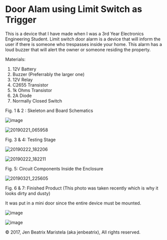 # Door Alam using Limit Switch as Trigger
This is a device that I have made when I was a 3rd Year Electronics Engineering Student. Limit switch door alarm is a device that will inform the user if there is someone who trespasses inside your home. This alarm has a loud buzzer that will alert the owner or someone residing the property. 

Materials:
1. 12V Battery
2. Buzzer (Preferrably the larger one)
3. 12V Relay
4. C2655 Transistor
5. 1k Ohms Transistor
6. 2A Diode 
7. Normally Closed Switch

Fig. 1 & 2 : Skeleton and Board Schematics

![image](https://user-images.githubusercontent.com/82814920/115991718-59b04d00-a5fc-11eb-9090-aacd152802bc.png)

![20190221_065958](https://user-images.githubusercontent.com/82814920/171136863-ab0753cf-3176-485e-b869-e72b3ddfaf06.jpg)

Fig. 3 & 4: Testing Stage

![20190222_182206](https://user-images.githubusercontent.com/82814920/171136132-b94589ec-d9af-4a65-8cdc-f7b3845918b2.jpg)

![20190222_182211](https://user-images.githubusercontent.com/82814920/171136162-28f0f6b9-087c-4a9a-a8c3-1eed5b737e7f.jpg)

Fig. 5: Circuit Components Inside the Enclosure

![20190321_225605](https://user-images.githubusercontent.com/82814920/171137541-21a37553-8327-4f4c-aee8-ab400d00a867.jpg)

Fig. 6 & 7: Finished Product (This photo was taken recently which is why it looks dirty and dusty)

It was put in a mini door since the entire device must be mounted.

![image](https://user-images.githubusercontent.com/82814920/170749427-79ca0de9-d647-4b6c-b4a8-98f9d6f87254.png)

![image](https://user-images.githubusercontent.com/82814920/170749618-5a312eb6-fd25-431d-a973-8f4e9a928f6d.png)

© 2017, Jen Beatrix Maristela (aka jenbeatrix), All rights reserved.
